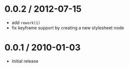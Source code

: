 
0.0.2 / 2012-07-15 
==================

  * add `rework(1)`
  * fix keyframe support by creating a new stylesheet node

0.0.1 / 2010-01-03
==================

  * Initial release
